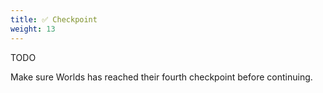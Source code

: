 ```yaml
---
title: ✅ Checkpoint
weight: 13
---
```


TODO

Make sure Worlds has reached their fourth checkpoint before continuing.
